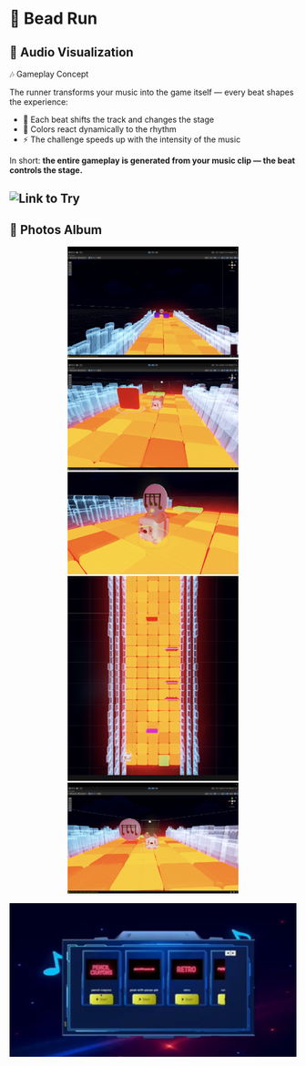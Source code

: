 # 🚀    Bead Run 
## 📖 Audio Visualization 

🎶 Gameplay Concept  

The runner transforms your music into the game itself — every beat shapes the experience:  

- 🎵 Each beat shifts the track and changes the stage  
- 🌈 Colors react dynamically to the rhythm  
- ⚡ The challenge speeds up with the intensity of the music  

In short: **the entire gameplay is generated from your music clip — the beat controls the stage.**

## ![Link to Try  ](https://nahla-almassri.itch.io/beat-run)


## 📖 Photos Album 
<p align="center">
  <img src="IMG/1.png" width="300">
  <img src="IMG/2.png" width="300">
  <img src="IMG/3.png" width="300">
  <img src="IMG/4.png" width="300">
   <img src="IMG/5.png" width="300">
</p>

[![Watch the video](IMG/Capture.JPG)](https://youtu.be/-FbXdE3boGo)
